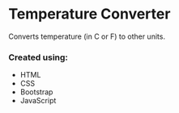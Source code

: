 # Temperature Converter
Converts temperature (in C or F) to other units.



### Created using: ###
- HTML
- CSS
- Bootstrap
- JavaScript
